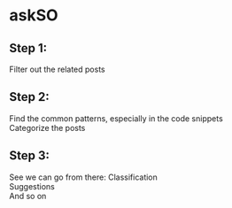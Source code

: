 # askSO

## Step 1:
Filter out the related posts

## Step 2:
Find the common patterns, especially in the code snippets  
Categorize the posts

## Step 3:
See we can go from there:
Classification  
Suggestions  
And so on
